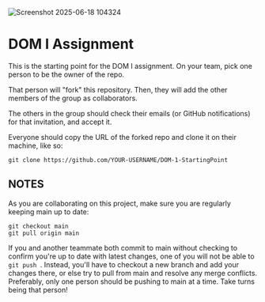 
![Screenshot 2025-06-18 104324](https://github.com/user-attachments/assets/b5c1f60d-2bac-4f25-87e0-3c2cc72d5903)

# DOM I Assignment

This is the starting point for the DOM I assignment. On your team, pick one person to be the owner of the repo.

That person will "fork" this repository. Then, they will add the other members of the group as collaborators.

The others in the group should check their emails (or GitHub notifications) for that invitation, and accept it.

Everyone should copy the URL of the forked repo and clone it on their machine, like so:

```
git clone https://github.com/YOUR-USERNAME/DOM-1-StartingPoint
```

## NOTES

As you are collaborating on this project, make sure you are regularly keeping main up to date:

```
git checkout main
git pull origin main
```

If you and another teammate both commit to main without checking to confirm you're up to date with latest changes, one of you will not be able to `git push `. Instead, you'll have to checkout a new branch and add your changes there, or else try to pull from main and resolve any merge conflicts. Preferably, only one person should be pushing to main at a time. Take turns being that person!

